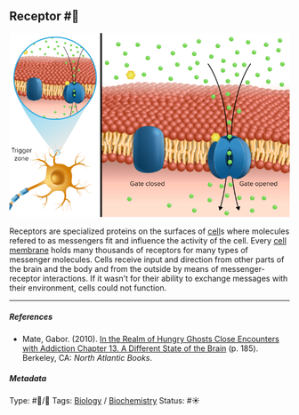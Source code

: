 ## Receptor  #🧠

![⚙️ Tools/📸 Images/8FD3F418-B398-4774-8CF4-B01382B30C35.png](%E2%9A%99%EF%B8%8F%20Tools/%F0%9F%93%B8%20Images/8FD3F418-B398-4774-8CF4-B01382B30C35.png)

Receptors are specialized proteins on the surfaces of [cell]()s where molecules refered to as messengers fit and influence the activity of the cell. Every [cell membrane]() holds many thousands of receptors for many types of messenger molecules. Cells receive input and direction from other parts of the brain and the body and from the outside by means of messenger-receptor interactions. If it wasn’t for their ability to exchange messages with their environment, cells could not function.

---

##### References

* Mate, Gabor. (2010). [In the Realm of Hungry Ghosts Close Encounters with Addiction Chapter 13. A Different State of the Brain](In%20the%20Realm%20of%20Hungry%20Ghosts%20Close%20Encounters%20with%20Addiction%20Chapter%2013.%20A%20Different%20State%20of%20the%20Brain.md) (p. 185). Berkeley, CA: *North Atlantic Books*.

##### Metadata

Type: #🔵/🔵 
Tags: [Biology]() / [Biochemistry](Biochemistry.md)
Status: #☀️ 
